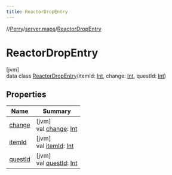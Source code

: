 ```yaml
---
title: ReactorDropEntry
---
```

//[Perry](../../../index.html)/[server.maps](../index.html)/[ReactorDropEntry](index.html)



# ReactorDropEntry



[jvm]\
data class [ReactorDropEntry](index.html)(itemId: [Int](https://kotlinlang.org/api/latest/jvm/stdlib/kotlin/-int/index.html), change: [Int](https://kotlinlang.org/api/latest/jvm/stdlib/kotlin/-int/index.html), questId: [Int](https://kotlinlang.org/api/latest/jvm/stdlib/kotlin/-int/index.html))



## Properties


| Name | Summary |
|---|---|
| [change](change.html) | [jvm]<br>val [change](change.html): [Int](https://kotlinlang.org/api/latest/jvm/stdlib/kotlin/-int/index.html) |
| [itemId](item-id.html) | [jvm]<br>val [itemId](item-id.html): [Int](https://kotlinlang.org/api/latest/jvm/stdlib/kotlin/-int/index.html) |
| [questId](quest-id.html) | [jvm]<br>val [questId](quest-id.html): [Int](https://kotlinlang.org/api/latest/jvm/stdlib/kotlin/-int/index.html) |

